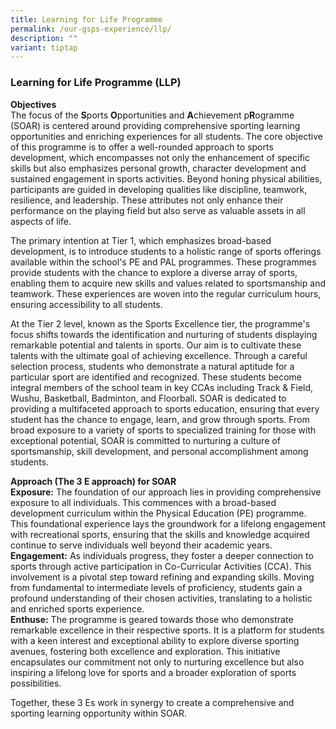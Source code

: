 ```yaml
---
title: Learning for Life Programme
permalink: /our-gsps-experience/llp/
description: ""
variant: tiptap
---
```

### **Learning for Life Programme (LLP)**

**Objectives** <br>
The focus of the **S**ports **O**pportunities and **A**chievement p**R**ogramme (SOAR) is centered around providing comprehensive sporting learning opportunities and enriching experiences for all students. The core objective of this programme is to offer a well-rounded approach to sports development, which encompasses not only the enhancement of specific skills but also emphasizes personal growth, character development and sustained engagement in sports activities. Beyond honing physical abilities, participants are guided in developing qualities like discipline, teamwork, resilience, and leadership. These attributes not only enhance their performance on the playing field but also serve as valuable assets in all aspects of life.

The primary intention at Tier 1, which emphasizes broad-based development, is to introduce students to a holistic range of sports offerings available within the school's PE and PAL programmes. These programmes provide students with the chance to explore a diverse array of sports, enabling them to acquire new skills and values related to sportsmanship and teamwork. These experiences are woven into the regular curriculum hours, ensuring accessibility to all students.

At the Tier 2 level, known as the Sports Excellence tier, the programme's focus shifts towards the identification and nurturing of students displaying remarkable potential and talents in sports. Our aim is to cultivate these talents with the ultimate goal of achieving excellence. Through a careful selection process, students who demonstrate a natural aptitude for a particular sport are identified and recognized. These students become integral members of the school team in key CCAs including Track &amp; Field, Wushu, Basketball, Badminton, and Floorball.
SOAR is dedicated to providing a multifaceted approach to sports education, ensuring that every student has the chance to engage, learn, and grow through sports. From broad exposure to a variety of sports to specialized training for those with exceptional potential, SOAR is committed to nurturing a culture of sportsmanship, skill development, and personal accomplishment among students.

**Approach (The 3 E approach) for SOAR**
<br>
**Exposure:** The foundation of our approach lies in providing comprehensive exposure to all individuals. This commences with a broad-based development curriculum within the Physical Education (PE) programme. This foundational experience lays the groundwork for a lifelong engagement with recreational sports, ensuring that the skills and knowledge acquired continue to serve individuals well beyond their academic years. <br>
**Engagement:** As individuals progress, they foster a deeper connection to sports through active participation in Co-Curricular Activities (CCA). This involvement is a pivotal step toward refining and expanding skills. Moving from fundamental to intermediate levels of proficiency, students gain a profound understanding of their chosen activities, translating to a holistic and enriched sports experience.<br>
**Enthuse:** The programme is geared towards those who demonstrate remarkable excellence in their respective sports. It is a platform for students with a keen interest and exceptional ability to explore diverse sporting avenues, fostering both excellence and exploration. This initiative encapsulates our commitment not only to nurturing excellence but also inspiring a lifelong love for sports and a broader exploration of sports possibilities. 

Together, these 3 Es work in synergy to create a comprehensive and sporting learning opportunity within SOAR.